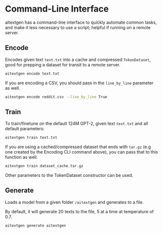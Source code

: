 # Command-Line Interface

aitextgen has a command-line interface to quickly automate common tasks, and make it less necessary to use a script; helpful if running on a remote server.

## Encode

Encodes given text `text.txt` into a cache and compressed `TokenDataset`, good for prepping a dataset for transit to a remote server.

```sh
aitextgen encode text.txt
```

If you are encoding a CSV, you should pass in the `line_by_line` parameter as well.

```sh
aitextgen encode reddit.csv --line_by_line True
```

## Train

To train/finetune on the default 124M GPT-2, given text `text.txt` and all default parameters:

```sh
aitextgen train text.txt
```

If you are using a cached/compressed dataset that ends with `tar.gz` (e.g one created by the Encoding CLI command above), you can pass that to this function as well.

```sh
aitextgen train dataset_cache.tar.gz
```

Other parameters to the TokenDataset constructor can be used.

## Generate

Loads a model from a given folder `/aitextgen` and generates to a file.

By default, it will generate 20 texts to the file, 5 at a time at temperature of 0.7.

```sh
aitextgen generate aitextgen
```
